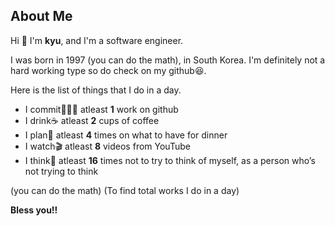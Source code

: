 ## About Me


Hi 👋 I'm **kyu**, and I'm a software engineer.



I was born in 1997 (you can do the math), in South Korea.
I'm definitely not a hard working type so do check on my github😆. 




Here is the list of things that I do in a day.
* I commit👨🏻‍💻 atleast **1** work on github
* I drink☕️ atleast **2** cups of coffee
* I plan🍔 atleast **4** times on what to have for dinner
* I watch🎬 atleast **8** videos from YouTube 
* I think🤔 atleast **16** times not to try to think of myself, as a person who’s not trying to think

(you can do the math)
(To find total works I do in a day)



**Bless you!!**
